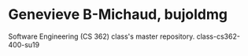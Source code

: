 # Genevieve B-Michaud, bujoldmg
Software Engineering (CS 362) class's master repository.
class-cs362-400-su19
